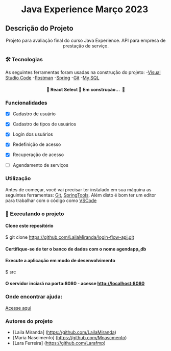 <h1 align="center"> Java Experience Março 2023 </h1>

## Descrição do Projeto
<p align="center">Projeto para avaliação final do curso Java Experience. API para empresa de prestação de serviço.</p>

### 🛠 Tecnologias

As seguintes ferramentas foram usadas na construção do projeto:
-[Visual Studio Code](https://code.visualstudio.com)
-[Postman](https://www.postman.com/)
-[Spring](https://spring.io/)
-[Git](https://git-scm.com/) 
-[My SQL](https://www.mysql.com/) 

<h4 align="center"> 
	🚧  React Select 🚀 Em construção...  🚧
</h4> 

### Funcionalidades

- [x] Cadastro de usuário
- [x] Cadastro de tipos de usuários
- [x] Login dos usuários
- [x] Redefinição de acesso
- [x] Recuperação de acesso
- [ ] Agendamento de serviços 


 ### Utilização

Antes de começar, você vai precisar ter instalado em sua máquina as seguintes ferramentas:
[Git](https://git-scm.com), [SpringTools](https://spring.io/). 
Além disto é bom ter um editor para trabalhar com o código como [VSCode](https://code.visualstudio.com/)

### 🎲 Executando o projeto

#### Clone este repositório
$ git clone <https://github.com/LailaMiranda/login-flow-api.git>

#### Certifique-se de ter o banco de dados com o nome agendapp_db

#### Execute a aplicação em modo de desenvolvimento
$ src

#### O servidor inciará na porta:8080 - acesse <http://localhost:8080>

### Onde encontrar ajuda: 
[Acesse aqui](https://google.com)

### Autores do projeto
- [Laila Miranda] (https://github.com/LailaMiranda)
- [Maria Nascimento] (https://github.com/Mnascmento)
- [Lara Ferreira] (https://github.com/Larafmp)


